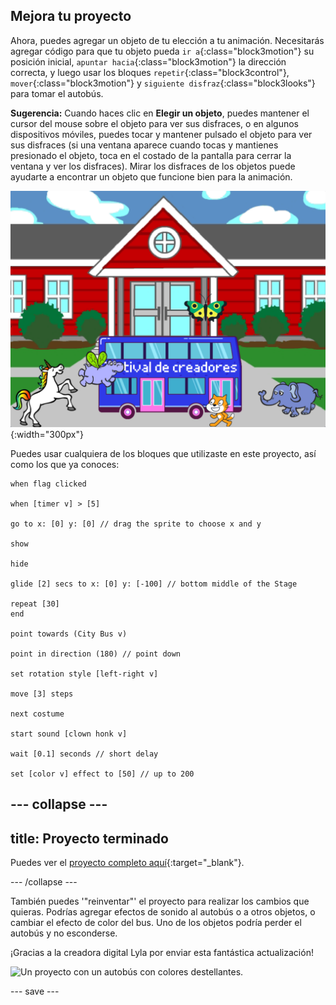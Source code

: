 ## Mejora tu proyecto

Ahora, puedes agregar un objeto de tu elección a tu animación. Necesitarás agregar código para que tu objeto pueda `ir a`{:class="block3motion"} su posición inicial, `apuntar hacia`{:class="block3motion"} la dirección correcta, y luego usar los bloques `repetir`{:class="block3control"}, `mover`{:class="block3motion"} y `siguiente disfraz`{:class="block3looks"} para tomar el autobús.

**Sugerencia:** Cuando haces clic en **Elegir un objeto**, puedes mantener el cursor del mouse sobre el objeto para ver sus disfraces, o en algunos dispositivos móviles, puedes tocar y mantener pulsado el objeto para ver sus disfraces (si una ventana aparece cuando tocas y mantienes presionado el objeto, toca en el costado de la pantalla para cerrar la ventana y ver los disfraces). Mirar los disfraces de los objetos puede ayudarte a encontrar un objeto que funcione bien para la animación.

![Otros objetos avanzando hacia el autobús con el texto "Festival de creadores".](images/bus-upgrade.png){:width="300px"}

Puedes usar cualquiera de los bloques que utilizaste en este proyecto, así como los que ya conoces:

```blocks3
when flag clicked

when [timer v] > [5]

go to x: [0] y: [0] // drag the sprite to choose x and y

show

hide

glide [2] secs to x: [0] y: [-100] // bottom middle of the Stage

repeat [30]
end

point towards (City Bus v)

point in direction (180) // point down

set rotation style [left-right v]

move [3] steps

next costume

start sound [clown honk v]

wait [0.1] seconds // short delay

set [color v] effect to [50] // up to 200
```

--- collapse ---
---
title: Proyecto terminado
---

Puedes ver el [proyecto completo aquí](https://scratch.mit.edu/projects/486719199/){:target="_blank"}.

--- /collapse ---

También puedes '"reinventar"' el proyecto para realizar los cambios que quieras. Podrías agregar efectos de sonido al autobús o a otros objetos, o cambiar el efecto de color del bus. Uno de los objetos podría perder el autobús y no esconderse.

¡Gracias a la creadora digital Lyla por enviar esta fantástica actualización!

![Un proyecto con un autobús con colores destellantes.](images/Lyla-bus.gif)

--- save ---
